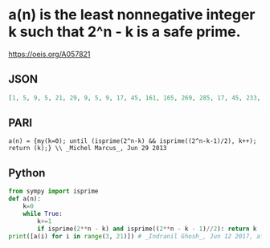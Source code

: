 # a\(n\) is the least nonnegative integer k such that 2^n \- k is a safe prime\.
https://oeis.org/A057821
## JSON
```JSON
[1, 5, 9, 5, 21, 29, 9, 5, 9, 17, 45, 161, 165, 269, 285, 17, 45, 233, 9, 17, 321, 317, 633, 677, 405, 437, 189, 1385, 69, 209, 9, 641, 849, 137, 45, 401, 381, 437, 1965, 2201, 741, 1493, 573, 857, 1485, 5297, 2709, 161, 465, 473, 1269, 4805, 789]
```
## PARI
```PARI
a(n) = {my(k=0); until (isprime(2^n-k) && isprime((2^n-k-1)/2), k++); return (k);} \\ _Michel Marcus_, Jun 29 2013
```
## Python
```Python
from sympy import isprime
def a(n):
    k=0
    while True:
        k+=1
        if isprime(2**n - k) and isprime((2**n - k - 1)//2): return k
print([a(i) for i in range(3, 21)]) # _Indranil Ghosh_, Jun 12 2017, after PARI code by _Michel Marcus_
```
